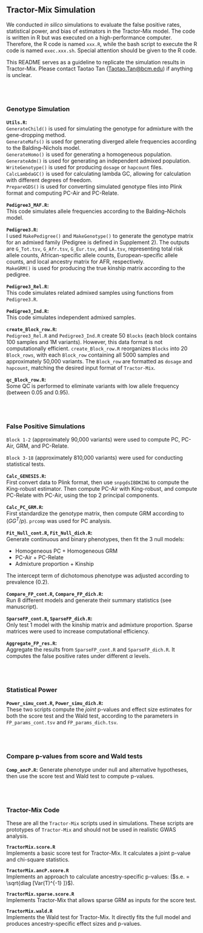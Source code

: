 ## Tractor-Mix Simulation

We conducted *in silico* simulations to evaluate the false positive rates, statistical power, and bias of estimators in the Tractor-Mix model. The code is written in R but was executed on a high-performance computer. Therefore, the R code is named `xxx.R`, while the bash script to execute the R code is named `exec.xxx.sh`. Special attention should be given to the R code.

This README serves as a guideline to replicate the simulation results in Tractor-Mix. Please contact Taotao Tan (Taotao.Tan@bcm.edu) if anything is unclear.

&nbsp;  
&nbsp;  

### Genotype Simulation

**`Utils.R`:**  
`GenerateChild()` is used for simulating the genotype for admixture with the gene-dropping method.  
`GenerateMafs()` is used for generating diverged allele frequencies according to the Balding–Nichols model.  
`GenerateHomo()` is used for generating a homogeneous population. 
`GenerateAdm()` is used for generating an independent admixed population.  
`WriteGenotype()` is used for producing `dosage` or `hapcount` files.  
`CalcLambdaGC()` is used for calculating lambda GC, allowing for calculation with different degrees of freedom.  
`PrepareGDS()` is used for converting simulated genotype files into Plink format and computing PC-Air and PC-Relate.

**`Pedigree3_MAF.R`:**  
This code simulates allele frequencies according to the Balding–Nichols model. 

**`Pedigree3.R`:**  
I used `MakePedigree()` and `MakeGenotype()` to generate the genotype matrix for an admixed family (Pedigree is defined in Supplement 2). The outputs are `G_Tot.tsv`, `G_Afr.tsv`, `G_Eur.tsv`, and `LA.tsv`, representing total risk allele counts, African-specific allele counts, European-specific allele counts, and local ancestry matrix for AFR, respectively.  
`MakeGRM()` is used for producing the true kinship matrix according to the pedigree.  

**`Pedigree3_Rel.R`:**  
This code simulates related admixed samples using functions from `Pedigree3.R`. 

**`Pedigree3_Ind.R`:**  
This code simulates independent admixed samples.

**`create_Block_row.R`:**   
`Pedigree3_Rel.R` and `Pedigree3_Ind.R` create 50 `Blocks` (each block contains 100 samples and 1M variants). However, this data format is not computationally efficient. `create_Block_row.R` reorganizes `Blocks` into 20 `Block_rows`, with each `Block_row` containing all 5000 samples and approximately 50,000 variants. The `Block_row` are formatted as `dosage` and `hapcount`, matching the desired input format of `Tractor-Mix`. 

**`qc_Block_row.R`:**  
Some QC is performed to eliminate variants with low allele frequency (between 0.05 and 0.95).

&nbsp;  
&nbsp;  

### False Positive Simulations 

`Block 1-2` (approximately 90,000 variants) were used to compute PC, PC-Air, GRM, and PC-Relate. 

`Block 3-18` (approximately 810,000 variants) were used for conducting statistical tests. 

**`Calc_GENESIS.R`:**  
First convert data to Plink format, then use `snpgdsIBDKING` to compute the King-robust estimator. Then compute PC-Air with King-robust, and compute PC-Relate with PC-Air, using the top 2 principal components.

**`Calc_PC_GRM.R`:**  
First standardize the genotype matrix, then compute GRM according to ($GG^T / p$). `prcomp` was used for PC analysis. 

**`Fit_Null_cont.R`, `Fit_Null_dich.R`:**  
Generate continuous and binary phenotypes, then fit the 3 null models:  
* Homogeneous PC + Homogeneous GRM  
* PC-Air + PC-Relate  
* Admixture proportion + Kinship  

The intercept term of dichotomous phenotype was adjusted according to prevalence (0.2).

**`Compare_FP_cont.R`, `Compare_FP_dich.R`:**  
Run 8 different models and generate their summary statistics (see manuscript). 

**`SparseFP_cont.R`, `SparseFP_dich.R`:**   
Only test 1 model with the kinship matrix and admixture proportion. Sparse matrices were used to increase computational efficiency. 

**`Aggregate_FP_res.R`:**  
Aggregate the results from `SparseFP_cont.R` and `SparseFP_dich.R`. It computes the false positive rates under different $\alpha$ levels. 

&nbsp;  
&nbsp;  

### Statistical Power

**`Power_simu_cont.R`, `Power_simu_dich.R`:**  
These two scripts compute the *joint* p-values and effect size estimates for both the score test and the Wald test, according to the parameters in `FP_params_cont.tsv` and `FP_params_dich.tsv`. 

&nbsp;  
&nbsp;  

### Compare p-values from score and Wald tests 

**`Comp_ancP.R`:**
Generate phenotype under null and alternative hypotheses, then use the score test and Wald test to compute p-values. 

&nbsp;  
&nbsp;  

### Tractor-Mix Code

These are all the `Tractor-Mix` scripts used in simulations. These scripts are prototypes of `Tractor-Mix` and should not be used in realistic GWAS analysis. 

**`TractorMix.score.R`**  
Implements a basic score test for Tractor-Mix. It calculates a joint p-value and chi-square statistics.

**`TractorMix.ancP.score.R`**  
Implements an approach to calculate ancestry-specific p-values: ($s.e. = \sqrt{diag [Var(T)^{-1} ]}$).

**`TractorMix.sparse.score.R`**  
Implements Tractor-Mix that allows sparse GRM as inputs for the score test.

**`TractorMix.wald.R`**  
Implements the Wald test for Tractor-Mix. It directly fits the full model and produces ancestry-specific effect sizes and p-values.



